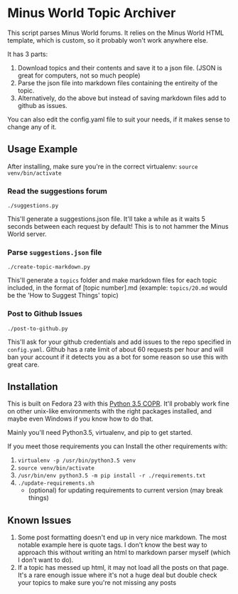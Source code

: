 # Minus World Topic Archiver

This script parses Minus World forums. It relies on the Minus World HTML
template, which is custom, so it probably won't work anywhere else.

It has 3 parts:

1. Download topics and their contents and save it to a json file.
    (JSON is great for computers, not so much people)
2. Parse the json file into markdown files containing the
    entireity of the topic.
3. Alternatively, do the above but instead of saving markdown
    files add to github as issues.

You can also edit the config.yaml file to suit your needs, if it makes sense
to change any of it.

## Usage Example

After installing, make sure you're in the correct virtualenv:
`source venv/bin/activate`

### Read the suggestions forum

`./suggestions.py`

This'll generate a suggestions.json file. It'll take a while as it waits 5
seconds between each request by default! This is to not hammer the Minus World
server.

### Parse `suggestions.json` file

`./create-topic-markdown.py`

This'll generate a `topics` folder and make markdown files for each topic included, in the format of [topic number].md (example: `topics/20.md` would be the 'How to Suggest Things' topic)

### Post to Github Issues

`./post-to-github.py`

This'll ask for your github credentials and add issues to the
repo specified in `config.yaml`.
Github has a rate limit of about 60 requests per hour and will ban your account
if it detects you as a bot for some reason so use this with great care.


## Installation

This is built on Fedora 23 with this
[Python 3.5 COPR](https://synfo.github.io/2015/11/13/Python-3.5-in-Fedora/).
It'll probably work fine on other unix-like environments with the right
packages installed, and maybe even Windows if you know how to do that.

Mainly you'll need Python3.5, virtualenv, and pip to get started.

If you meet those requirements you can Install the other requirements with:

1. `virtualenv -p /usr/bin/python3.5 venv`
2. `source venv/bin/activate`
3. `/usr/bin/env python3.5 -m pip install -r ./requirements.txt`
4. `./update-requirements.sh`
    - (optional) for updating requirements to current version
        (may break things)

## Known Issues

1.  Some post formatting doesn't end up in very nice markdown.
The most notable example here is quote tags. I don't know the best way to
approach this without writing an html to markdown parser myself
(which I don't want to do).
2. If a topic has messed up html, it may not load all the posts on that page.
    It's a rare enough issue where it's not a huge deal but double check your
    topics to make sure you're not missing any posts


